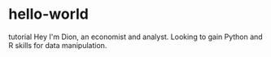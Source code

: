 # hello-world
tutorial
Hey
I'm Dion, an economist and analyst. 
Looking to gain Python and R skills for data manipulation.
